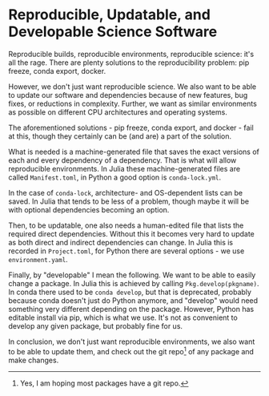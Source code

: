# Reproducible, Updatable, and Developable Science Software

Reproducible builds, reproducible environments, reproducible science: it's all the rage. There are plenty solutions to the reproducibility problem: pip freeze, conda export, docker.

However, we don't just want reproducible science. We also want to be able to update our software and dependencies because of new features, bug fixes, or reductions in complexity. Further, we want as similar environments as possible on different CPU architectures and operating systems.

The aforementioned solutions - pip freeze, conda export, and docker - fail at this, though they certainly can be (and are) a part of the solution.

What is needed is a machine-generated file that saves the exact versions of each and every dependency of a dependency. That is what will allow reproducible environments. In Julia these machine-generated files are called `Manifest.toml`, in Python a good option is `conda-lock.yml`.

In the case of `conda-lock`, architecture- and OS-dependent lists can be saved. In Julia that tends to be less of a problem, though maybe it will be with optional dependencies becoming an option. 

Then, to be updatable, one also needs a human-edited file that lists the required direct dependencies. Without this it becomes very hard to update as both direct and indirect dependencies can change. In Julia this is recorded in `Project.toml`, for Python there are several options - we use `environment.yaml`.

Finally, by "developable" I mean the following. We want to be able to easily change a package. In Julia this is achieved by calling `Pkg.develop(pkgname)`. In conda there used to be `conda develop`, but that is deprecated, probably because conda doesn't just do Python anymore, and "develop" would need something very different depending on the package. However, Python has editable install via pip, which is what we use. It's not as convenient to develop any given package, but probably fine for us.

In conclusion, we don't just want reproducible environments, we also want to be able to update them, and check out the git repo[^1] of any package and make changes.


[^1]: Yes, I am hoping most packages have a git repo.
